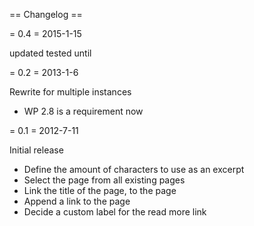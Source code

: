 == Changelog ==

= 0.4 =
2015-1-15

updated tested until

= 0.2 =
2013-1-6

Rewrite for multiple instances

* WP 2.8 is a requirement now

= 0.1 =
2012-7-11

Initial release

* Define the amount of characters to use as an excerpt
* Select the page from all existing pages
* Link the title of the page, to the page
* Append a link to the page
* Decide a custom label for the read more link
